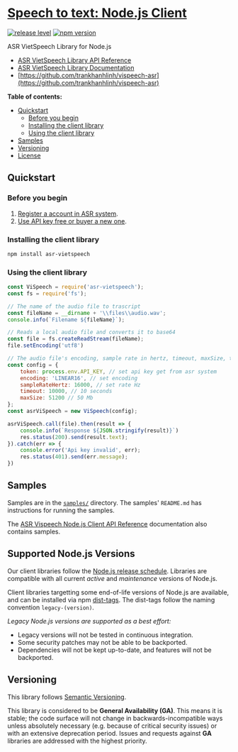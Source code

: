 # [Speech to text: Node.js Client](https://github.com/trankhanhlinh/vispeech-asr)

[![release level](https://img.shields.io/badge/release%20level-general%20availability%20%28GA%29-brightgreen.svg?style=flat)]()
[![npm version](https://img.shields.io/npm/v/@google-cloud/speech.svg)](https://www.npmjs.org/package/vispeech-asr)




ASR VietSpeech Library for Node.js


* [ASR VietSpeech Library API Reference][client-docs]
* [ASR VietSpeech Library Documentation][product-docs]
* [https://github.com/trankhanhlinh/vispeech-asr](https://github.com/trankhanhlinh/vispeech-asr)

**Table of contents:**


* [Quickstart](#quickstart)
  * [Before you begin](#before-you-begin)
  * [Installing the client library](#installing-the-client-library)
  * [Using the client library](#using-the-client-library)
* [Samples](#samples)
* [Versioning](#versioning)
* [License](#license)

## Quickstart

### Before you begin

1.  [Register a account in ASR system][projects].
1.  [Use API key free or buyer a new one][enable_api].

[projects]: http://asr.vietspeech.com:3200/register
[enable_api]: http://asr.vietspeech.com:3200/customer
### Installing the client library

```bash
npm install asr-vietspeech
```


### Using the client library

```javascript
const ViSpeech = require('asr-vietspeech');
const fs = require('fs');

// The name of the audio file to trascript
const fileName = __dirname + '\\files\\audio.wav';
console.info(`Filename ${fileName}`);

// Reads a local audio file and converts it to base64
const file = fs.createReadStream(fileName);
file.setEncoding('utf8')

// The audio file's encoding, sample rate in hertz, timeout, maxSize, token
const config = {
    token: process.env.API_KEY, // set api key get from asr system 
    encoding: 'LINEAR16', // set encoding
    sampleRateHertz: 16000, // set rate Hz
    timeout: 10000, // 10 seconds
    maxSize: 51200 // 50 Mb
};
const asrViSpeech = new ViSpeech(config);

asrViSpeech.call(file).then(result => {
    console.info(`Response ${JSON.stringify(result)}`)
    res.status(200).send(result.text);
}).catch(err => {
    console.error('Api key invalid', err);
    res.status(401).send(err.message);
})
```



## Samples

Samples are in the [`samples/`](https://github.com/googleapis/nodejs-speech/tree/master/samples) directory. The samples' `README.md`
has instructions for running the samples.


The [ASR Vispeech Node.js Client API Reference][client-docs] documentation
also contains samples.

## Supported Node.js Versions

Our client libraries follow the [Node.js release schedule](https://nodejs.org/en/about/releases/).
Libraries are compatible with all current _active_ and _maintenance_ versions of
Node.js.

Client libraries targetting some end-of-life versions of Node.js are available, and
can be installed via npm [dist-tags](https://docs.npmjs.com/cli/dist-tag).
The dist-tags follow the naming convention `legacy-(version)`.

_Legacy Node.js versions are supported as a best effort:_

* Legacy versions will not be tested in continuous integration.
* Some security patches may not be able to be backported.
* Dependencies will not be kept up-to-date, and features will not be backported.

## Versioning

This library follows [Semantic Versioning](http://semver.org/).


This library is considered to be **General Availability (GA)**. This means it
is stable; the code surface will not change in backwards-incompatible ways
unless absolutely necessary (e.g. because of critical security issues) or with
an extensive deprecation period. Issues and requests against **GA** libraries
are addressed with the highest priority.


[client-docs]: http://asr.vietspeech.com:3200/docs
[product-docs]: http://asr.vietspeech.com:3200/guidline

